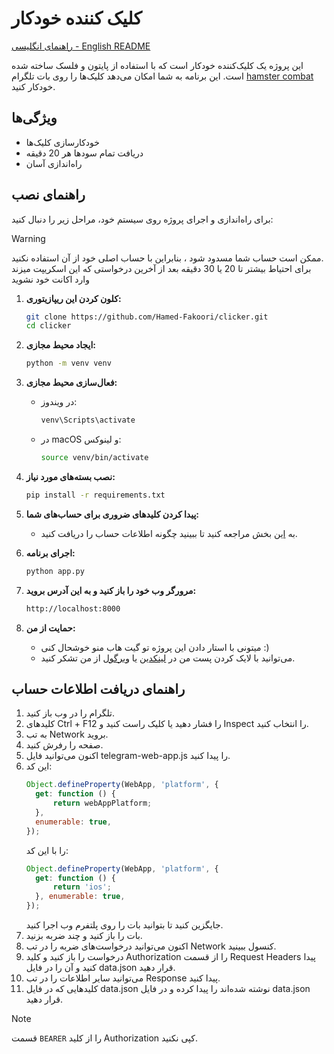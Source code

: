 
# کلیک‌ کننده خودکار

[راهنمای انگلیسی - English README](README_EN.md)

این پروژه یک کلیک‌کننده خودکار است که با استفاده از پایتون و فلسک ساخته شده است. این برنامه به شما امکان می‌دهد کلیک‌ها را روی بات تلگرام [hamster combat](https://t.me/hamsTer_kombat_bot/start?startapp=kentId7445441654) خودکار کنید.

## ویژگی‌ها

- خودکارسازی کلیک‌ها
- دریافت تمام سودها هر 20 دقیقه
- راه‌اندازی آسان

## راهنمای نصب

برای راه‌اندازی و اجرای پروژه روی سیستم خود، مراحل زیر را دنبال کنید:

>[!WARNING]
> ممکن است حساب شما مسدود شود ، بنابراین با حساب اصلی خود از آن استفاده نکنید.<br>
> برای احتیاط بیشتر تا 20 یا 30 دقیقه بعد از آخرین درخواستی که این اسکریپت میزند وارد اکانت خود نشوید
1. **کلون کردن این ریپازیتوری:**

   ```bash
   git clone https://github.com/Hamed-Fakoori/clicker.git
   cd clicker
   ```

2. **ایجاد محیط مجازی:**

   ```bash
   python -m venv venv
   ```

3. **فعال‌سازی محیط مجازی:**

   - در ویندوز:

     ```bash
     venv\Scripts\activate
     ```

   - در macOS و لینوکس:

     ```bash
     source venv/bin/activate
     ```

4. **نصب بسته‌های مورد نیاز:**

   ```bash
   pip install -r requirements.txt
   ```

6. **پیدا کردن کلیدهای ضروری برای حساب‌های شما:**

   - به [این](#راهنمای-دریافت-اطلاعات-حساب) بخش مراجعه کنید تا ببینید چگونه اطلاعات حساب را دریافت کنید.

6. **اجرای برنامه:**

   ```bash
   python app.py
   ```

7. **مرورگر وب خود را باز کنید و به این آدرس بروید:**

   ```bash
   http://localhost:8000
   ```

8. **حمایت از من:**
   - میتونی با استار دادن این پروژه تو گیت هاب منو خوشحال کنی :)
   - می‌توانید با لایک کردن پست من در [لینکدین]() یا [ویرگول]() از من تشکر کنید.

## راهنمای دریافت اطلاعات حساب

1. تلگرام را در وب باز کنید.
2. کلیدهای Ctrl + F12 را فشار دهید یا کلیک راست کنید و Inspect را انتخاب کنید.
3. به تب Network بروید.
4. صفحه را رفرش کنید.
5. اکنون می‌توانید فایل telegram-web-app.js را پیدا کنید.
6. این کد:
   ```js
   Object.defineProperty(WebApp, 'platform', {
     get: function () {
         return webAppPlatform;
     },
     enumerable: true,
   });
   ```
   را با این کد:
   ```js
   Object.defineProperty(WebApp, 'platform', {
     get: function () {
         return 'ios';
     }, enumerable: true,
   });
   ```
   جایگزین کنید تا بتوانید بات را روی پلتفرم وب اجرا کنید.
7. بات را باز کنید و چند ضربه بزنید.
8. اکنون می‌توانید درخواست‌های ضربه را در تب Network کنسول ببینید.
9. درخواست را باز کنید و کلید Authorization را از قسمت Request Headers پیدا کنید و آن را در فایل data.json قرار دهید.
10. می‌توانید سایر اطلاعات را در تب Response پیدا کنید.
11. کلیدهایی که در فایل data.json نوشته شده‌اند را پیدا کرده و در فایل data.json قرار دهید.
>[!NOTE]
>قسمت  `BEARER` را از کلید Authorization کپی نکنید.
